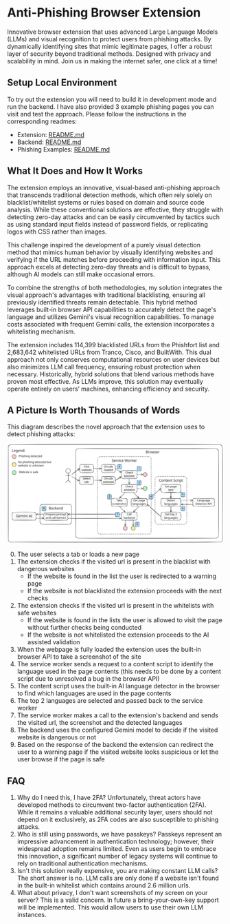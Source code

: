 # Anti-Phishing Browser Extension

Innovative browser extension that uses advanced Large Language Models (LLMs) and visual recognition to protect users from phishing attacks. By dynamically identifying sites that mimic legitimate pages, I offer a robust layer of security beyond traditional methods. Designed with privacy and scalability in mind. Join us in making the internet safer, one click at a time!

## Setup Local Environment

To try out the extension you will need to build it in development mode and run the backend. I have also provided 3 example phishing pages you can visit and test the approach. Please follow the instructions in the corresponding readmes:

- Extension: [README.md](./extension/)
- Backend: [README.md](./backend/)
- Phishing Examples: [README.md](./backend/)

## What It Does and How It Works

The extension employs an innovative, visual-based anti-phishing approach that transcends traditional detection methods, which often rely solely on blacklist/whitelist systems or rules based on domain and source code analysis. While these conventional solutions are effective, they struggle with detecting zero-day attacks and can be easily circumvented by tactics such as using standard input fields instead of password fields, or replicating logos with CSS rather than images.

This challenge inspired the development of a purely visual detection method that mimics human behavior by visually identifying websites and verifying if the URL matches before proceeding with information input. This approach excels at detecting zero-day threats and is difficult to bypass, although AI models can still make occasional errors.

To combine the strengths of both methodologies, my solution integrates the visual approach's advantages with traditional blacklisting, ensuring all previously identified threats remain detectable. This hybrid method leverages built-in browser API capabilities to accurately detect the page's language and utilizes Gemini's visual recognition capabilities. To manage costs associated with frequent Gemini calls, the extension incorporates a whitelisting mechanism.

The extension includes 114,399 blacklisted URLs from the Phishfort list and 2,683,642 whitelisted URLs from Tranco, Cisco, and BuiltWith. This dual approach not only conserves computational resources on user devices but also minimizes LLM call frequency, ensuring robust protection when necessary. Historically, hybrid solutions that blend various methods have proven most effective. As LLMs improve, this solution may eventually operate entirely on users’ machines, enhancing efficiency and security.

## A Picture Is Worth Thousands of Words

This diagram describes the novel approach that the extension uses to detect phishing attacks:

![Anti-Phishing browser extension architecture diagram](./docs/anti-phishing.svg)

<ol start="0">
  <li>The user selects a tab or loads a new page</li>
  <li>
    The extension checks if the visited url is present in the blacklist with dangerous websites
    <ul>
        <li>If the website is found in the list the user is redirected to a warning page</li>
        <li>If the website is not blacklisted the extension proceeds with the next checks</li>
    </ul>    
  </li>
  <li>
    The extension checks if the visited url is present in the whitelists with safe websites
    <ul>
        <li>If the website is found in the lists the user is allowed to visit the page without further checks being conducted</li>
        <li>If the website is not whitelisted the extension proceeds to the AI assisted validation</li>
    </ul>   
  </li>
  <li>When the webpage is fully loaded the extension uses the built-in browser API to take a screenshot of the site</li>
  <li>The service worker sends a request to a content script to identify the language used in the page contents (this needs to be done by a content script due to unresolved a bug in the browser API)</li>
  <li>The content script uses the built-in AI language detector in the browser to find which languages are used in the page contents</li>
  <li>The top 2 languages are selected and passed back to the service worker</li>
  <li>The service worker makes a call to the extension's backend and sends the visited url, the screenshot and the detected languages</li>
  <li>The backend uses the configured Gemini model to decide if the visited website is dangerous or not</li>
  <li>Based on the response of the backend the extension can redirect the user to a warning page if the visited website looks suspicious or let the user browse if the page is safe</li>
</ol>

## FAQ

1. Why do I need this, I have 2FA?
   Unfortunately, threat actors have developed methods to circumvent two-factor authentication (2FA). While it remains a valuable additional security layer, users should not depend on it exclusively, as 2FA codes are also susceptible to phishing attacks.
2. Who is still using passwords, we have passkeys?
   Passkeys represent an impressive advancement in authentication technology; however, their widespread adoption remains limited. Even as users begin to embrace this innovation, a significant number of legacy systems will continue to rely on traditional authentication mechanisms.
3. Isn't this solution really expensive, you are making constant LLM calls?
   The short answer is no. LLM calls are only done if a website isn't found in the built-in whitelist which contains around 2.6 million urls.
4. What about privacy, I don't want screenshots of my screen on your server?
   This is a valid concern. In future a bring-your-own-key support will be implemented. This would allow users to use their own LLM instances.
